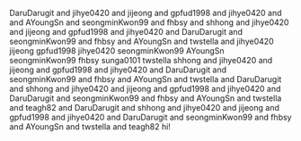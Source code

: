 DaruDarugit and jihye0420 and jijeong and gpfud1998 and jihye0420 and 
and AYoungSn and seongminKwon99 and fhbsy and shhong and jihye0420 and jijeong and gpfud1998 and jihye0420 and DaruDarugit and seongminKwon99 and fhbsy and AYoungSn and twstella
and 
jihye0420
jijeong
gpfud1998
jihye0420
seongminKwon99
 AYoungSn
seongminKwon99
fhbsy
sunga0101
twstella
shhong and jihye0420 and jijeong and gpfud1998 and jihye0420 and DaruDarugit and seongminKwon99 and fhbsy and AYoungSn and twstella
and DaruDarugit and shhong and jihye0420 and jijeong and gpfud1998 and jihye0420 and DaruDarugit and seongminKwon99 and fhbsy and AYoungSn and twstella and teagh82
and
DaruDarugit and shhong and jihye0420 and jijeong and gpfud1998 and jihye0420 and DaruDarugit and seongminKwon99 and fhbsy and AYoungSn and twstella and teagh82
hi!

